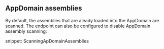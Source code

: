 
## AppDomain assemblies

By default, the assemblies that are aleady loaded into the AppDomain are scanned. The endpoint can also be configured to disable AppDomain assembly scanning:

snippet: ScanningApDomainAssemblies
